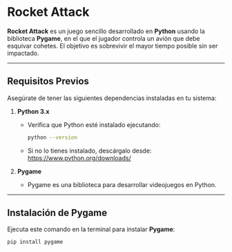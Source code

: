 # Rocket Attack

**Rocket Attack** es un juego sencillo desarrollado en **Python** usando la biblioteca **Pygame**, en el que el jugador controla un avión que debe esquivar cohetes. El objetivo es sobrevivir el mayor tiempo posible sin ser impactado.

---

## **Requisitos Previos**

Asegúrate de tener las siguientes dependencias instaladas en tu sistema:

1. **Python 3.x**  
   - Verifica que Python esté instalado ejecutando:  
     ```bash
     python --version
     ```
   - Si no lo tienes instalado, descárgalo desde: https://www.python.org/downloads/

2. **Pygame**  
   - Pygame es una biblioteca para desarrollar videojuegos en Python.

---

## **Instalación de Pygame**

Ejecuta este comando en la terminal para instalar **Pygame**:

```bash
pip install pygame
